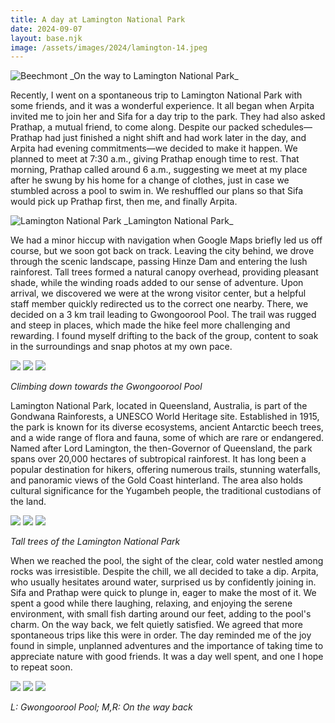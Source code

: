 ```yaml
---
title: A day at Lamington National Park
date: 2024-09-07
layout: base.njk
image: /assets/images/2024/lamington-14.jpeg
--- 
```


<img class="aspect-ratio-3-2" src="/assets/images/2024/lamington-12.jpeg" alt="Beechmont" />
_On the way to Lamington National Park_

Recently, I went on a spontaneous trip to Lamington National Park with some friends, and it was a wonderful experience. It all began when Arpita invited me to join her and Sifa for a day trip to the park. They had also asked Prathap, a mutual friend, to come along. Despite our packed schedules—Prathap had just finished a night shift and had work later in the day, and Arpita had evening commitments—we decided to make it happen. We planned to meet at 7:30 a.m., giving Prathap enough time to rest. That morning, Prathap called around 6 a.m., suggesting we meet at my place after he swung by his home for a change of clothes, just in case we stumbled across a pool to swim in. We reshuffled our plans so that Sifa would pick up Prathap first, then me, and finally Arpita.

<img class="aspect-ratio-3-2" src="/assets/images/2024/lamington-14.jpeg" alt="Lamington National Park" />
_Lamington National Park_

We had a minor hiccup with navigation when Google Maps briefly led us off course, but we soon got back on track. Leaving the city behind, we drove through the scenic landscape, passing Hinze Dam and entering the lush rainforest. Tall trees formed a natural canopy overhead, providing pleasant shade, while the winding roads added to our sense of adventure. Upon arrival, we discovered we were at the wrong visitor center, but a helpful staff member quickly redirected us to the correct one nearby. There, we decided on a 3 km trail leading to Gwongoorool Pool. The trail was rugged and steep in places, which made the hike feel more challenging and rewarding. I found myself drifting to the back of the group, content to soak in the surroundings and snap photos at my own pace.

<div class="grid-3">
    <img src="/assets/images/2024/lamington-9.jpeg" >
    <img src="/assets/images/2024/lamington-4.jpeg" >
    <img src="/assets/images/2024/lamington-7.jpeg" >
</div>

_Climbing down towards the Gwongoorool Pool_


Lamington National Park, located in Queensland, Australia, is part of the Gondwana Rainforests, a UNESCO World Heritage site. Established in 1915, the park is known for its diverse ecosystems, ancient Antarctic beech trees, and a wide range of flora and fauna, some of which are rare or endangered. Named after Lord Lamington, the then-Governor of Queensland, the park spans over 20,000 hectares of subtropical rainforest. It has long been a popular destination for hikers, offering numerous trails, stunning waterfalls, and panoramic views of the Gold Coast hinterland. The area also holds cultural significance for the Yugambeh people, the traditional custodians of the land.

<div class="grid-3">
    <img src="/assets/images/2024/lamington-3.jpeg" >
    <img src="/assets/images/2024/lamington-10.jpeg" >
    <img src="/assets/images/2024/lamington-13.jpeg" >
</div>

_Tall trees of the Lamington National Park_

When we reached the pool, the sight of the clear, cold water nestled among rocks was irresistible. Despite the chill, we all decided to take a dip. Arpita, who usually hesitates around water, surprised us by confidently joining in. Sifa and Prathap were quick to plunge in, eager to make the most of it. We spent a good while there laughing, relaxing, and enjoying the serene environment, with small fish darting around our feet, adding to the pool's charm. On the way back, we felt quietly satisfied. We agreed that more spontaneous trips like this were in order. The day reminded me of the joy found in simple, unplanned adventures and the importance of taking time to appreciate nature with good friends. It was a day well spent, and one I hope to repeat soon.


<div class="grid-3">
    <img src="/assets/images/2024/lamington-6.jpeg" >
    <img src="/assets/images/2024/lamington-5.jpeg" >
    <img src="/assets/images/2024/lamington-11.jpeg" >
</div>

_L: Gwongoorool Pool; M,R: On the way back_